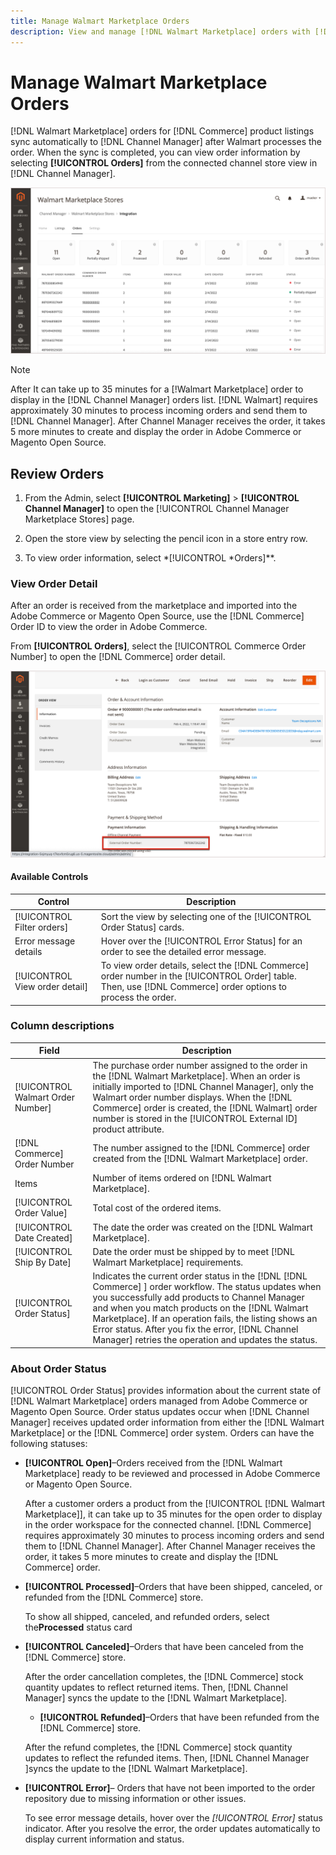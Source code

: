 ```yaml
---
title: Manage Walmart Marketplace Orders
description: View and manage [!DNL Walmart Marketplace] orders with [!DNL Channel Manager] for Adobe Commerce and Magento Open Source.
---
```


# Manage Walmart Marketplace Orders

[!DNL Walmart Marketplace] orders for [!DNL Commerce] product listings sync automatically to [!DNL Channel Manager] after Walmart processes the order. When the sync is completed, you can view order information by selecting **[!UICONTROL Orders]** from the connected channel store view in [!DNL Channel Manager].

![Channel Manager Orders view to manage Walmart Marketplace orders](assets/orders-dashboard-view.png)

>[!NOTE]
>
>After It can take up to 35 minutes for a [!Walmart Marketplace] order to display in the [!DNL Channel Manager] orders list. [!DNL Walmart] requires approximately 30 minutes to process incoming orders and send them to [!DNL Channel Manager].  After Channel Manager receives the order, it takes 5 more minutes to create and display the order in Adobe Commerce or Magento Open Source.

## Review Orders

1. From the Admin, select **[!UICONTROL Marketing]** > **[!UICONTROL Channel Manager]** to open the [!UICONTROL Channel Manager Marketplace Stores] page.

1. Open the store view by selecting the pencil icon in a store entry row.

1. To view order information, select *[!UICONTROL *Orders]**.

### View Order Detail

After an order is received from the marketplace and imported into the Adobe Commerce or Magento Open Source, use the [!DNL Commerce] Order ID to view the order in Adobe Commerce.

From **[!UICONTROL Orders]**, select the [!UICONTROL Commerce Order Number] to open the [!DNL Commerce]  order detail.

![Commerce Order detail view for a Walmart Marketplace order](assets/order-detail-with-external-order-id.png)

#### Available Controls

| **Control**                    | **Description**                                                                                                                                               |
|--------------------------------|---------------------------------------------------------------------------------------------------------------------------------------------------------------|
| [!UICONTROL Filter orders]     | Sort the view by selecting one of the [!UICONTROL Order Status] cards.                                                                                        |
| Error message details          | Hover over the [!UICONTROL Error Status] for an order to see the detailed error message.                                                                      |
| [!UICONTROL View order detail] | To view order details, select the [!DNL Commerce] order number in the [!UICONTROL Order] table. Then, use [!DNL Commerce] order options to process the order. |

### Column descriptions

| **Field**                          | **Description**                                                                                                                                                                                                                                                                                                                                                                   |
|------------------------------------|-----------------------------------------------------------------------------------------------------------------------------------------------------------------------------------------------------------------------------------------------------------------------------------------------------------------------------------------------------------------------------------|
| [!UICONTROL  Walmart Order Number] | The purchase order number assigned to the order in the [!DNL Walmart Marketplace]. When an order is initially imported to [!DNL Channel Manager], only the Walmart order number displays. When the [!DNL Commerce] order is created, the [!DNL Walmart] order number is stored in the [!UICONTROL External ID] product attribute.                                                 |
| [!DNL Commerce]  Order Number      | The number assigned to the [!DNL Commerce]  order created from the [!DNL Walmart Marketplace] order.                                                                                                                                                                                                                                                                              |
| Items                              | Number of items ordered on [!DNL Walmart Marketplace].                                                                                                                                                                                                                                                                                                                            |
| [!UICONTROL Order Value]           | Total cost of the ordered items.                                                                                                                                                                                                                                                                                                                                                  |
| [!UICONTROL Date Created]          | The date the order was created on the [!DNL Walmart Marketplace].                                                                                                                                                                                                                                                                                                                 |
| [!UICONTROL Ship By Date]          | Date the order must be shipped by to meet [!DNL Walmart Marketplace] requirements.                                                                                                                                                                                                                                                                                                |
| [!UICONTROL Order Status]          | Indicates the current order status in the [!DNL [!DNL Commerce] ] order workflow. The status updates when you successfully add products to Channel Manager and when you match products on the [!DNL Walmart Marketplace]. If an operation fails, the listing shows an Error status. After you fix the error, [!DNL Channel Manager] retries the operation and updates the status. |

### About Order Status

[!UICONTROL Order Status] provides information about the current state of [!DNL Walmart Marketplace] orders managed from Adobe Commerce or Magento Open Source. Order status updates occur when [!DNL Channel Manager] receives updated order information from either the [!DNL Walmart Marketplace] or the [!DNL Commerce] order system. Orders can have the following statuses:           

*  **[!UICONTROL Open]**–Orders received from the [!DNL Walmart Marketplace] ready to be reviewed and processed in Adobe Commerce or Magento Open Source.

   After a customer orders a product from the [!UICONTROL [!DNL Walmart Marketplace]], it can take up to 35 minutes for the open order to display in the order workspace for the connected channel. [!DNL Commerce] requires approximately 30 minutes to process incoming orders and send them to [!DNL Channel Manager]. After Channel Manager receives the order, it takes 5 more minutes to create and display the [!DNL Commerce] order.

*  **[!UICONTROL Processed]**–Orders that have been shipped, canceled, or refunded from the [!DNL Commerce] store.

   To show all shipped, canceled, and refunded orders, select the**Processed** status card

* **[!UICONTROL Canceled]**–Orders that have been canceled from the [!DNL Commerce] store.

  After the order cancellation completes, the [!DNL Commerce] stock quantity updates to reflect returned items. Then, [!DNL Channel Manager] syncs the update to the [!DNL Walmart Marketplace].

  * **[!UICONTROL Refunded]**–Orders that have been refunded from the [!DNL Commerce] store.

  After the refund completes, the [!DNL Commerce] stock quantity updates to reflect the refunded items. Then, [!DNL Channel Manager ]syncs the update to the [!DNL Walmart Marketplace].

* **[!UICONTROL Error]**– Orders that have not been imported to the order repository due to missing information or other issues.
 
  To see error message details, hover over the *[!UICONTROL Error]* status indicator. After you resolve the error, the order updates automatically to display current information and status.

